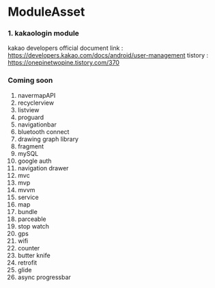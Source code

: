# ModuleAsset
### 1. kakaologin module
kakao developers official document link : https://developers.kakao.com/docs/android/user-management
tistory : https://onepinetwopine.tistory.com/370


### Coming soon
01. navermapAPI
02. recyclerview
03. listview
04. proguard
05. navigationbar
06. bluetooth connect
07. drawing graph library
08. fragment
09. mySQL
10. google auth
11. navigation drawer 
12. mvc
13. mvp
14. mvvm
15. service
16. map
17. bundle
18. parceable
19. stop watch
20. gps 
21. wifi 
22. counter 
23. butter knife 
24. retrofit
25. glide
26. async progressbar
